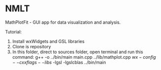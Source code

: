 # NMLT
MathPlotFit - GUI app for data visualization and analysis.

Tutorial:
1. Install wxWidgets and GSL libraries
2. Clone is repository
3. In this folder, direct to sources folder, open terminal and run this command:
g++ -o ../bin/main main.cpp ../lib/mathplot.cpp $`wx-config --cxxflags --libs`$ -lgsl -lgslcblas
../bin/main
